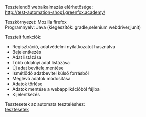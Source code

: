 Tesztelendő webalkalmazás elérhetősége:<br>
http://test-automation-shop1.greenfox.academy/

Teszkörnyezet: Mozilla firefox<br>
Programnyelv: Java (kiegészítők: gradle,selenium webdriver,junit)

Tesztelt funkciók:
- Regisztráció, adatvédelmi nyilatkozatot használva
- Bejelentkezés
- Adat listázása
- Több oldalnyi adat listázása
- Új adat bevitele,mentése
- Ismétlődő adatbevitel külső forrásból
- Meglévő adatok módosítása
- Adatok törlése
- Adatok mentése a webapplikációból fájlba
- Kijelentkezés

Tesztesetek az automata teszteléshez:<br>
<a href="https://drive.google.com/file/d/1luzG_1InTjkPGdTpRivkrEYIaCZ7Zo28/view?usp=sharing">tesztesetek</a>


